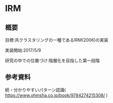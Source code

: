 # IRM
## 概要
目標:共クラスタリングの一種であるIRM(2006)の実装

実装開始:2017/5/9

研究の中での位置づけ:階層化を目指した第一段階

## 参考資料

続・分かりやすいパターン認識( https://www.ohmsha.co.jp/book/9784274215308/ )

